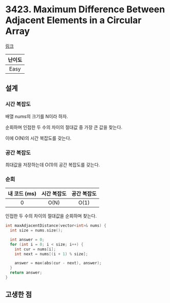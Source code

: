 # 3423. Maximum Difference Between Adjacent Elements in a Circular Array

[링크](https://leetcode.com/problems/maximum-difference-between-adjacent-elements-in-a-circular-array/description/)

| 난이도 |
| :----: |
|  Easy  |

## 설계

### 시간 복잡도

배열 nums의 크기를 N이라 하자.

순회하며 인접한 두 수의 차이의 절대값 중 가장 큰 값을 찾는다.

이에 O(N)의 시간 복잡도를 갖는다.

### 공간 복잡도

최대값을 저장하는데 O(1)의 공간 복잡도를 갖는다.

### 순회

| 내 코드 (ms) | 시간 복잡도 | 공간 복잡도 |
| :----------: | :---------: | :---------: |
|      0       |    O(N)     |    O(1)     |

인접한 두 수의 차이의 절대값을 순회하며 찾는다.

```cpp
int maxAdjacentDistance(vector<int>& nums) {
  int size = nums.size();

  int answer = 0;
  for (int i = 0; i < size; i++) {
    int cur = nums[i];
    int next = nums[(i + 1) % size];

    answer = max(abs(cur - next), answer);
  }
  return answer;
}
```

## 고생한 점
